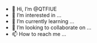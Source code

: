 - 👋 Hi, I’m @QTFIUE
- 👀 I’m interested in ...
- 🌱 I’m currently learning ...
- 💞️ I’m looking to collaborate on ...
- 📫 How to reach me ...

<!---
QTFIUE/QTFIUE is a ✨ special ✨ repository because its `README.md` (this file) appears on your GitHub profile.
You can click the Preview link to take a look at your changes.
--->
